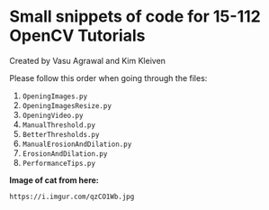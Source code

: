 <h1>Small snippets of code for 15-112 OpenCV Tutorials</h1>

Created by Vasu Agrawal and Kim Kleiven

Please follow this order when going through the files:

 1. `OpeningImages.py`
 2. `OpeningImagesResize.py`
 3. `OpeningVideo.py`
 4. `ManualThreshold.py`
 5. `BetterThresholds.py`
 6. `ManualErosionAndDilation.py`
 7. `ErosionAndDilation.py`
 8. `PerformanceTips.py`


**Image of cat from here:**

    https://i.imgur.com/qzCO1Wb.jpg
